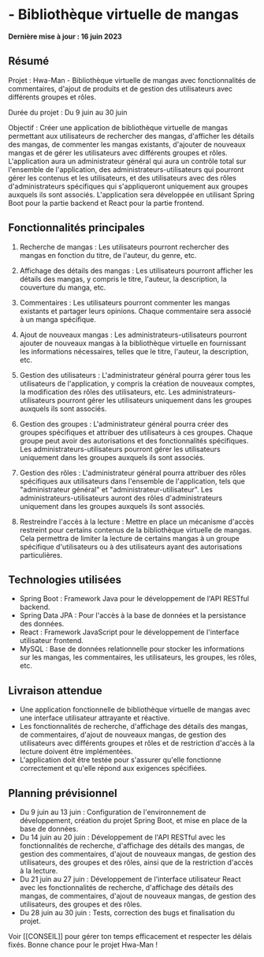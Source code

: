 # - Bibliothèque virtuelle de mangas

**Dernière mise à jour : 16 juin 2023**

## Résumé

Projet : Hwa-Man - Bibliothèque virtuelle de mangas avec fonctionnalités de commentaires, d'ajout de produits et de gestion des utilisateurs avec différents groupes et rôles.

Durée du projet : Du 9 juin au 30 juin

Objectif : Créer une application de bibliothèque virtuelle de mangas permettant aux utilisateurs de rechercher des mangas, d'afficher les détails des mangas, de commenter les mangas existants, d'ajouter de nouveaux mangas et de gérer les utilisateurs avec différents groupes et rôles. L'application aura un administrateur général qui aura un contrôle total sur l'ensemble de l'application, des administrateurs-utilisateurs qui pourront gérer les contenus et les utilisateurs, et des utilisateurs avec des rôles d'administrateurs spécifiques qui s'appliqueront uniquement aux groupes auxquels ils sont associés. L'application sera développée en utilisant Spring Boot pour la partie backend et React pour la partie frontend.

## Fonctionnalités principales

1. Recherche de mangas : Les utilisateurs pourront rechercher des mangas en fonction du titre, de l'auteur, du genre, etc.
    
2. Affichage des détails des mangas : Les utilisateurs pourront afficher les détails des mangas, y compris le titre, l'auteur, la description, la couverture du manga, etc.
    
3. Commentaires : Les utilisateurs pourront commenter les mangas existants et partager leurs opinions. Chaque commentaire sera associé à un manga spécifique.
    
4. Ajout de nouveaux mangas : Les administrateurs-utilisateurs pourront ajouter de nouveaux mangas à la bibliothèque virtuelle en fournissant les informations nécessaires, telles que le titre, l'auteur, la description, etc.
    
5. Gestion des utilisateurs : L'administrateur général pourra gérer tous les utilisateurs de l'application, y compris la création de nouveaux comptes, la modification des rôles des utilisateurs, etc. Les administrateurs-utilisateurs pourront gérer les utilisateurs uniquement dans les groupes auxquels ils sont associés.
    
6. Gestion des groupes : L'administrateur général pourra créer des groupes spécifiques et attribuer des utilisateurs à ces groupes. Chaque groupe peut avoir des autorisations et des fonctionnalités spécifiques. Les administrateurs-utilisateurs pourront gérer les utilisateurs uniquement dans les groupes auxquels ils sont associés.
    
7. Gestion des rôles : L'administrateur général pourra attribuer des rôles spécifiques aux utilisateurs dans l'ensemble de l'application, tels que "administrateur général" et "administrateur-utilisateur". Les administrateurs-utilisateurs auront des rôles d'administrateurs uniquement dans les groupes auxquels ils sont associés.
    
8. Restreindre l'accès à la lecture : Mettre en place un mécanisme d'accès restreint pour certains contenus de la bibliothèque virtuelle de mangas. Cela permettra de limiter la lecture de certains mangas à un groupe spécifique d'utilisateurs ou à des utilisateurs ayant des autorisations particulières.
    

## Technologies utilisées

- Spring Boot : Framework Java pour le développement de l'API RESTful backend.
- Spring Data JPA : Pour l'accès à la base de données et la persistance des données.
- React : Framework JavaScript pour le développement de l'interface utilisateur frontend.
- MySQL : Base de données relationnelle pour stocker les informations sur les mangas, les commentaires, les utilisateurs, les groupes, les rôles, etc.

## Livraison attendue

- Une application fonctionnelle de bibliothèque virtuelle de mangas avec une interface utilisateur attrayante et réactive.
- Les fonctionnalités de recherche, d'affichage des détails des mangas, de commentaires, d'ajout de nouveaux mangas, de gestion des utilisateurs avec différents groupes et rôles et de restriction d'accès à la lecture doivent être implémentées.
- L'application doit être testée pour s'assurer qu'elle fonctionne correctement et qu'elle répond aux exigences spécifiées.

## Planning prévisionnel

- Du 9 juin au 13 juin : Configuration de l'environnement de développement, création du projet Spring Boot, et mise en place de la base de données.
- Du 14 juin au 20 juin : Développement de l'API RESTful avec les fonctionnalités de recherche, d'affichage des détails des mangas, de gestion des commentaires, d'ajout de nouveaux mangas, de gestion des utilisateurs, des groupes et des rôles, ainsi que de la restriction d'accès à la lecture.
- Du 21 juin au 27 juin : Développement de l'interface utilisateur React avec les fonctionnalités de recherche, d'affichage des détails des mangas, de commentaires, d'ajout de nouveaux mangas, de gestion des utilisateurs, des groupes et des rôles.
- Du 28 juin au 30 juin : Tests, correction des bugs et finalisation du projet.


Voir [[CONSEIL]] pour gérer ton temps efficacement et respecter les délais fixés. Bonne chance pour le projet Hwa-Man !
